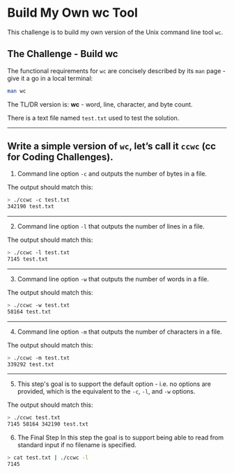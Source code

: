 # Build My Own wc Tool

This challenge is to build my own version of the Unix command line tool `wc`.

## The Challenge - Build wc

The functional requirements for `wc` are concisely described by its `man` page - give it a go in a local terminal:

```sh
man wc
```

The TL/DR version is: **wc** - word, line, character, and byte count.

There is a text file named `test.txt` used to test the solution.

---

Write a simple version of `wc`, let’s call it `ccwc` (cc for Coding Challenges).
---

1. Command line option `-c` and outputs the number of bytes in a file.

The output should match this:

```sh
> ./ccwc -c test.txt
342190 test.txt
```
---

2. Command line option `-l` that outputs the number of lines in a file.

The output should match this:

```sh
> ./ccwc -l test.txt
7145 test.txt
```
---

3. Command line option `-w` that outputs the number of words in a file.

The output should match this:

```sh
> ./ccwc -w test.txt
58164 test.txt
```
---

4. Command line option `-m` that outputs the number of characters in a file.

The output should match this:

```sh
> ./ccwc -m test.txt
339292 test.txt
```
---

5. This step's goal is to support the default option - i.e. no options are provided, which is the equivalent to the `-c`, `-l`, and `-w` options.

The output should match this:

```sh
> ./ccwc test.txt
7145 58164 342190 test.txt
```

6. The Final Step
In this step the goal is to support being able to read from standard input if no filename is specified.

```sh
> cat test.txt | ./ccwc -l
7145
```
